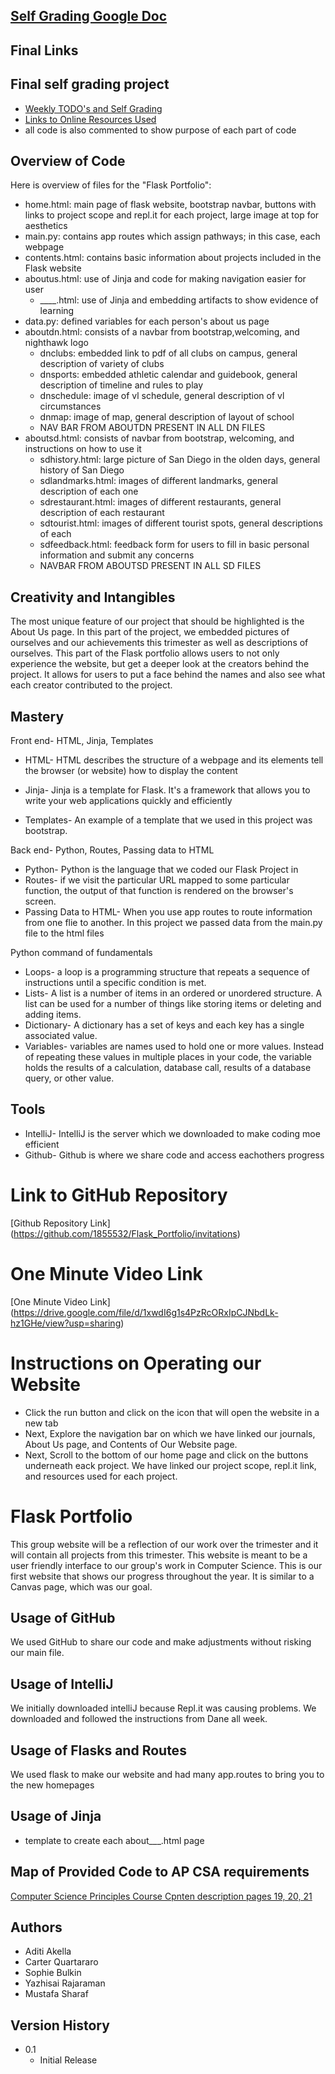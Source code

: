 ## [Self Grading Google Doc](https://docs.google.com/document/d/1vtITMYkZ187jyhb8SKm0TCy7zE6V5hX_I1v7qYoonfQ/edit?usp=sharing)
## Final Links
## Final self grading project
* [Weekly TODO's and Self Grading](https://docs.google.com/document/d/1vtITMYkZ187jyhb8SKm0TCy7zE6V5hX_I1v7qYoonfQ/edit?usp=sharing)
* [Links to Online Resources Used](https://docs.google.com/document/d/1TrZm3bm79y3q8ljk1iNDpy-pxuR8tJrSV40HXL3KW1o/edit?usp=sharing)
* all code is also commented to show purpose of each part of code
## Overview of Code
Here is overview of files for the "Flask Portfolio":
* home.html: main page of flask website, bootstrap navbar, buttons with links to project scope and repl.it for each project, large image at top for aesthetics
* main.py: contains app routes which assign pathways; in this case, each webpage
* contents.html: contains basic information about projects included in the Flask website
* aboutus.html: use of Jinja and code for making navigation easier for user
    * ____.html: use of Jinja and embedding artifacts to show evidence of learning
* data.py: defined variables for each person's about us page
* aboutdn.html: consists of a navbar from bootstrap,welcoming, and nighthawk logo
    * dnclubs: embedded link to pdf of all clubs on campus, general description of variety of clubs
    * dnsports: embedded athletic calendar and guidebook, general description of timeline and rules to play
    * dnschedule: image of vl schedule, general description of vl circumstances
    * dnmap: image of map, general description of layout of school
    * NAV BAR FROM ABOUTDN PRESENT IN ALL DN FILES
* aboutsd.html: consists of navbar from bootstrap, welcoming, and instructions on how to use it
    * sdhistory.html: large picture of San Diego in the olden days, general history of San Diego
    * sdlandmarks.html: images of different landmarks, general description of each one
    * sdrestaurant.html: images of different restaurants, general description of each restaurant
    * sdtourist.html: images of different tourist spots, general descriptions of each
    * sdfeedback.html: feedback form for users to fill in basic personal information and submit any concerns
    * NAVBAR FROM ABOUTSD PRESENT IN ALL SD FILES
    
## Creativity and Intangibles 
The most unique feature of our project that should be highlighted is the About Us page. In this part of the project, we embedded pictures of ourselves and our achievements this trimester as well as descriptions of ourselves. This part of the Flask portfolio allows users to not only experience the website, but get a deeper look at the creators behind the project. It allows for users to put a face behind the names and also see what each creator contributed to the project.


## Mastery
Front end- HTML, Jinja, Templates
* HTML- HTML describes the structure of a webpage and its elements tell the browser (or website) how to display the content
* Jinja- Jinja is a template for Flask. It's a framework that allows you to write your web applications quickly and efficiently 

* Templates- An example of a template that we used in this project was bootstrap. 


Back end- Python, Routes, Passing data to HTML
* Python- Python is the language that we coded our Flask Project in
* Routes-  if we visit the particular URL mapped to some particular function, the output of that function is rendered on the browser's screen.
* Passing Data to HTML- When you use app routes to route information from one flie to another. In this project we passed data from the main.py file to the html files

Python command of fundamentals
* Loops- a loop is a programming structure that repeats a sequence of instructions until a specific condition is met. 
* Lists- A list is a number of items in an ordered or unordered structure. A list can be used for a number of things like storing items or deleting and adding items. 
* Dictionary- A dictionary has a set of keys and each key has a single associated value.
* Variables- variables are names used to hold one or more values. Instead of repeating these values in multiple places in your code, the variable holds the results of a calculation, database call, results of a database query, or other value.

## Tools
* IntelliJ- IntelliJ is the server which we downloaded to make coding moe efficient
* Github- Github is where we share code and access eachothers progress





# Link to GitHub Repository
[Github Repository Link] (https://github.com/1855532/Flask_Portfolio/invitations)
# One Minute Video Link
[One Minute Video Link] (https://drive.google.com/file/d/1xwdI6g1s4PzRcORxIpCJNbdLk-hz1GHe/view?usp=sharing)
# Instructions on Operating our Website
* Click the run button and click on the icon that will open the website in a new tab
* Next, Explore the navigation bar on which we have linked our journals, About Us page, and Contents of Our Website page.
* Next, Scroll to the bottom of our home page and click on the buttons underneath eack project. We have linked our project scope, repl.it link, and resources used for each project.

# Flask Portfolio
 This group website will be a reflection of our work over the trimester and it will contain all projects from this trimester. This website is meant to be a user friendly interface to our group's work in Computer Science. This is our first website that shows our progress throughout the year. It is similar to a Canvas page, which was our goal.


 
##  Usage of GitHub
We used GitHub to share our code and make adjustments without risking our main file. 
## Usage of IntelliJ
We initially downloaded intelliJ because Repl.it was causing problems. We downloaded and followed the instructions from Dane all week.
## Usage of Flasks and Routes
We used flask to make our website and had many app.routes to bring you to the new homepages

## Usage of Jinja
* template to create each about___.html page
## Map of Provided Code to AP CSA requirements
[Computer Science Principles Course Cpnten description pages 19, 20, 21](https://apcentral.collegeboard.org/pdf/ap-computer-science-a-course-and-exam-description.pdf?course=ap-computer-science-a)





## Authors
* Aditi Akella
* Carter Quartararo
* Sophie Bulkin
* Yazhisai Rajaraman
* Mustafa Sharaf

## Version History
* 0.1
    * Initial Release
    
